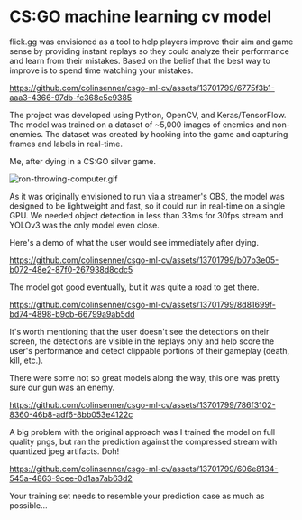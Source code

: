 # CS:GO machine learning cv model

flick.gg was envisioned as a tool to help players improve their aim and game sense by providing instant replays so they could analyze their performance and learn from their mistakes. Based on the belief that the best way to improve is to spend time watching your mistakes.

https://github.com/colinsenner/csgo-ml-cv/assets/13701799/6775f3b1-aaa3-4366-97db-fc368c5e9385

The project was developed using Python, OpenCV, and Keras/TensorFlow. The model was trained on a dataset of ~5,000 images of enemies and non-enemies. The dataset was created by hooking into the game and capturing frames and labels in real-time.

Me, after dying in a CS:GO silver game.

![ron-throwing-computer.gif](images/ron-throwing-computer.gif)

As it was originally envisioned to run via a streamer's OBS, the model was designed to be lightweight and fast, so it could run in real-time on a single GPU. We needed object detection in less than 33ms for 30fps stream and YOLOv3 was the only model even close.

Here's a demo of what the user would see immediately after dying.

https://github.com/colinsenner/csgo-ml-cv/assets/13701799/b07b3e05-b072-48e2-87f0-267938d8cdc5

The model got good eventually, but it was quite a road to get there. 

https://github.com/colinsenner/csgo-ml-cv/assets/13701799/8d81699f-bd74-4898-b9cb-66799a9ab5dd

It's worth mentioning that the user doesn't see the detections on their screen, the detections are visible in the replays only and help score the user's performance and detect clippable portions of their gameplay (death, kill, etc.).

There were some not so great models along the way, this one was pretty sure our gun was an enemy.

https://github.com/colinsenner/csgo-ml-cv/assets/13701799/786f3102-8360-46b8-adf6-8bb053e4122c

A big problem with the original approach was I trained the model on full quality pngs, but ran the prediction against the compressed stream with quantized jpeg artifacts. Doh!

https://github.com/colinsenner/csgo-ml-cv/assets/13701799/606e8134-545a-4863-9cee-0d1aa7ab63d2

Your training set needs to resemble your prediction case as much as possible...
